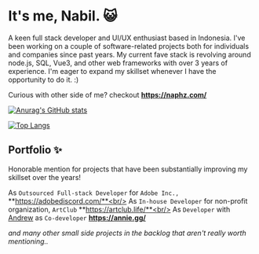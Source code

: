 # It's me, Nabil. 😺
A keen full stack developer and UI/UX enthusiast based in Indonesia. I've been working on a couple of software-related projects both for individuals and companies since past years. My current fave stack is revolving around node.js, SQL, Vue3, and other web frameworks with over 3 years of experience. I'm eager to expand my skillset whenever I have the opportunity to do it. :)

Curious with other side of me? checkout **https://naphz.com/**

[![Anurag's GitHub stats](https://github-readme-stats.vercel.app/api?username=klerikdust&count_private=true&show_icons=true&theme=dracula&hide_border=true)](https://github.com/anuraghazra/github-readme-stats)

[![Top Langs](https://github-readme-stats.vercel.app/api/top-langs/?username=klerikdust&theme=dracula&hide_border=true&layout=compact)](https://github.com/anuraghazra/github-readme-stats)


## Portfolio ✨
Honorable mention for projects that have been substantially improving my skillset over the years!

As `Outsourced Full-stack Developer` for `Adobe Inc.,` 
**https://adobediscord.com/**<br/>
As `In-house Developer` for non-profit organization, `ArtClub` 
**https://artclub.life/**<br/>
As `Developer` with [Andrew](https://github.com/Moore2021) as `Co-developer` 
**https://annie.gg/**

*and many other small side projects in the backlog that aren't really worth mentioning..*
